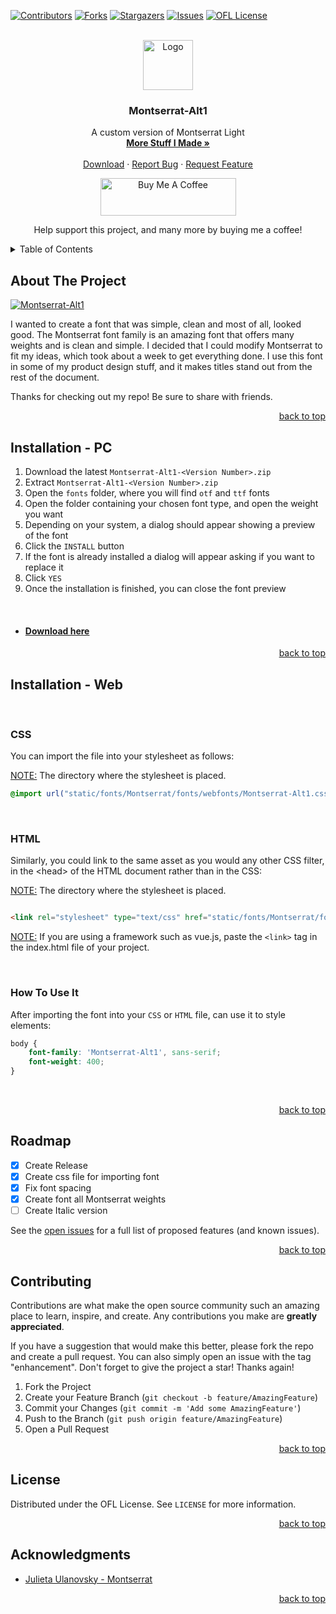<div id="top"></div>


[![Contributors][contributors-shield]][contributors-url]
[![Forks][forks-shield]][forks-url]
[![Stargazers][stars-shield]][stars-url]
[![Issues][issues-shield]][issues-url]
[![OFL License][license-shield]][license-url]

<!-- PROJECT LOGO -->
<br />
<div align="center">
  <a href="https://github.com/Differentunic">
    <img src="https://avatars.githubusercontent.com/u/66045103?v=4" alt="Logo" width="80" height="80">
  </a>

<h3 align="center">Montserrat-Alt1</h3>

  <p align="center">
    A custom version of Montserrat Light
    <br />
    <a href="https://github.com/Differentunic?tab=repositories"><strong>More Stuff I Made »</strong></a>
    <br />
    <br />
    <a href="https://github.com/Differentunic/Montserrat-Alt1/releases/latest">Download</a>
    ·
    <a href="https://github.com/Differentunic/Montserrat-Alt1/issues">Report Bug</a>
    ·
    <a href="https://github.com/Differentunic/Montserrat-Alt1/issues">Request Feature</a>
  </p>
  <a href="https://www.buymeacoffee.com/Differentunic" target="_blank"><img src="https://cdn.buymeacoffee.com/buttons/v2/default-yellow.png" alt="Buy Me A Coffee" style="height: 60px !important;width: 217px !important;" ></a>

<a>Help support this project, and many more by buying me a coffee!</a>

</div>



<!-- TABLE OF CONTENTS -->
<details>
  <summary>Table of Contents</summary>
  <ol>
    <li><a href="#about-the-project">About The Project</a></li>
    <li><a href="#installation---pc">Installation - PC</a></li>
    <li><a href="#installation---web">Installation - Web</a></li>
    <li><a href="#roadmap">Roadmap</a></li>
    <li><a href="#contributing">Contributing</a></li>
    <li><a href="#license">License</a></li>
    <li><a href="#acknowledgments">Acknowledgments</a></li>
  </ol>
</details>



<!-- ABOUT THE PROJECT -->

## About The Project

[![Montserrat-Alt1][product-screenshot]](https://user-images.githubusercontent.com/66045103/190619819-6aed41f6-58e7-420a-97d2-ed3eb6d27a01.png)

I wanted to create a font that was simple, clean and most of all, looked good. The Montserrat font family is an amazing
font that offers many weights and is clean and simple. I decided that I could modify Montserrat to fit my ideas, which
took about a week to get everything done. I use this font in some of my product design stuff, and it makes titles stand
out from the rest of the document.

Thanks for checking out my repo! Be sure to share with friends.

<p align="right"><a href="#top">back to top</a></p>


<!-- Installation For PC -->

## Installation - PC

1. Download the latest `Montserrat-Alt1-<Version Number>.zip`
2. Extract `Montserrat-Alt1-<Version Number>.zip`
3. Open the `fonts` folder, where you will find `otf` and `ttf` fonts
4. Open the folder containing your chosen font type, and open the weight you want
5. Depending on your system, a dialog should appear showing a preview of the font
6. Click the `INSTALL` button
7. If the font is already installed a dialog will appear asking if you want to replace it
8. Click `YES`
9. Once the installation is finished, you can close the font preview

<br />

* #### [Download here](https://github.com/Differentunic/Montserrat-Alt1/releases/latest)

<p align="right"><a href="#top">back to top</a></p>


<!-- Installation For Web -->

## Installation - Web

<br />

### CSS

You can import the file into your stylesheet as follows:

<ins>NOTE:</ins> The directory where the stylesheet is placed.

```css
@import url("static/fonts/Montserrat/fonts/webfonts/Montserrat-Alt1.css");
```

<br />

### HTML

Similarly, you could link to the same asset as you would any other CSS filter, in the \<head> of the HTML document
rather than in the CSS:

<ins>NOTE:</ins> The directory where the stylesheet is placed.

```html

<link rel="stylesheet" type="text/css" href="static/fonts/Montserrat/fonts/webfonts/Montserrat-Alt1.css">
```

<ins>NOTE:</ins> If you are using a framework such as vue.js, paste the `<link>` tag in the index.html file of your
project.

<br />

### How To Use It

After importing the font into your `CSS` or `HTML` file, can use it to style elements:

```css
body {
    font-family: 'Montserrat-Alt1', sans-serif;
    font-weight: 400;
}
``` 

<br />




<p align="right"><a href="#top">back to top</a></p>



<!-- ROADMAP -->

## Roadmap

- [x] Create Release
- [x] Create css file for importing font
- [x] Fix font spacing
- [x] Create font all Montserrat weights
- [ ] Create Italic version

See the [open issues](https://github.com/Differentunic/Montserrat-Alt1/issues) for a full list of proposed features (and
known issues).

<p align="right"><a href="#top">back to top</a></p>



<!-- CONTRIBUTING -->

## Contributing

Contributions are what make the open source community such an amazing place to learn, inspire, and create. Any
contributions you make are **greatly appreciated**.

If you have a suggestion that would make this better, please fork the repo and create a pull request. You can also
simply open an issue with the tag "enhancement".
Don't forget to give the project a star! Thanks again!

1. Fork the Project
2. Create your Feature Branch (`git checkout -b feature/AmazingFeature`)
3. Commit your Changes (`git commit -m 'Add some AmazingFeature'`)
4. Push to the Branch (`git push origin feature/AmazingFeature`)
5. Open a Pull Request

<p align="right"><a href="#top">back to top</a></p>



<!-- LICENSE -->

## License

Distributed under the OFL License. See `LICENSE` for more information.

<p align="right"><a href="#top">back to top</a></p>



<!-- ACKNOWLEDGMENTS -->

## Acknowledgments

* [Julieta Ulanovsky - Montserrat](https://github.com/JulietaUla/Montserrat)

<p align="right"><a href="#top">back to top</a></p>



<!-- MARKDOWN LINKS & IMAGES -->
<!-- https://www.markdownguide.org/basic-syntax/#reference-style-links -->

[contributors-shield]: https://img.shields.io/github/contributors/Differentunic/Montserrat-Alt1.svg?style=for-the-badge

[contributors-url]: https://github.com/Differentunic/Montserrat-Alt1/graphs/contributors

[forks-shield]: https://img.shields.io/github/forks/Differentunic/Montserrat-Alt1.svg?style=for-the-badge

[forks-url]: https://github.com/Differentunic/Montserrat-Alt1/network/members

[stars-shield]: https://img.shields.io/github/stars/Differentunic/Montserrat-Alt1.svg?style=for-the-badge

[stars-url]: https://github.com/Differentunic/Montserrat-Alt1/stargazers

[issues-shield]: https://img.shields.io/github/issues/Differentunic/Montserrat-Alt1.svg?style=for-the-badge

[issues-url]: https://github.com/Differentunic/Montserrat-Alt1/issues

[license-shield]: https://img.shields.io/github/license/Differentunic/Montserrat-Alt1.svg?style=for-the-badge

[license-url]: https://github.com/Differentunic/Montserrat-Alt1/blob/main/LICENCE

[product-screenshot]: https://user-images.githubusercontent.com/66045103/190619819-6aed41f6-58e7-420a-97d2-ed3eb6d27a01.png

